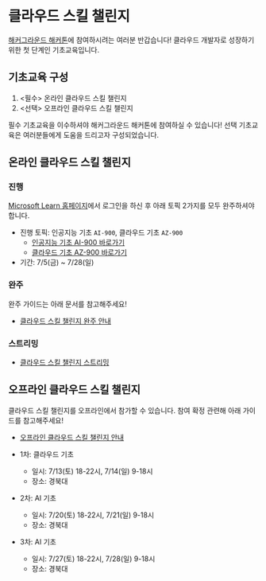 # 클라우드 스킬 챌린지

[해커그라운드 해커톤](https://hackersground.kr)에 참여하시려는 여러분 반갑습니다! 클라우드 개발자로 성장하기 위한 첫 단계인 기초교육입니다.

## 기초교육 구성

1. <필수> 온라인 클라우드 스킬 챌린지
2. <선택> 오프라인 클라우드 스킬 챌린지

필수 기초교육을 이수하셔야 해커그라운드 해커톤에 참여하실 수 있습니다! 선택 기초교육은 여러분들에게 도움을 드리고자 구성되었습니다.


## 온라인 클라우드 스킬 챌린지

### 진행

[Microsoft Learn 홈페이지](https://learn.microsoft.com/ko-kr/)에서 로그인을 하신 후 아래 토픽 2가지를 모두 완주하셔야 합니다.

* 진행 토픽: 인공지능 기초 `AI-900`, 클라우드 기초 `AZ-900`
  * [인공지능 기초 AI-900 바로가기](https://hgrd.kr/csc-ai-900)
  * [클라우드 기초 AZ-900 바로가기](https://hgrd.kr/csc-az-900)
* 기간: 7/5(금) ~ 7/28(일)


### 완주

완주 가이드는 아래 문서를 참고해주세요!

* [클라우드 스킬 챌린지 완주 안내](https://hgrd.kr/csc-finish)


### 스트리밍

* [클라우드 스킬 챌린지 스트리밍](https://hgrd.kr/csc-streaming)


## 오프라인 클라우드 스킬 챌린지

클라우드 스킬 챌린지를 오프라인에서 참가할 수 있습니다. 참여 확정 관련해 아래 가이드를 참고해주세요!

* [오프라인 클라우드 스킬 챌린지 안내](https://hgrd.kr/csc-offline)

* 1차: 클라우드 기초
  * 일시: 7/13(토) 18-22시, 7/14(일) 9-18시
  * 장소: 경북대

* 2차: AI 기초
  * 일시: 7/20(토) 18-22시, 7/21(일) 9-18시
  * 장소: 경북대

* 3차: AI 기초
  * 일시: 7/27(토) 18-22시, 7/28(일) 9-18시
  * 장소: 경북대